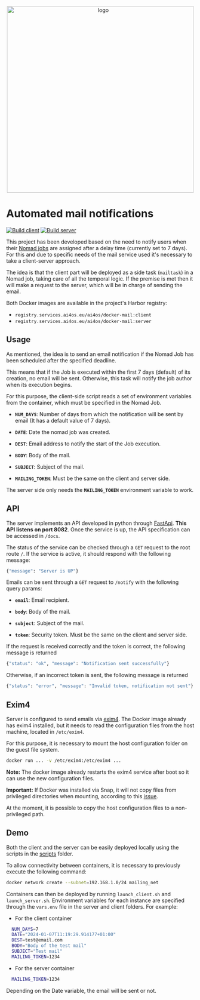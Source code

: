 <div align="center">
  <img src="https://ai4eosc.eu/wp-content/uploads/sites/10/2022/09/horizontal-transparent.png" alt="logo" width="500"/>
</div>

# Automated mail notifications

[![Build client](https://github.com/ai4os/docker-mail/actions/workflows/build-docker-client.yml/badge.svg)](https://github.com/ai4os/docker-mail/actions/workflows/build-docker-client.yml)
[![Build server](https://github.com/ai4os/docker-mail/actions/workflows/build-docker-server.yml/badge.svg)](https://github.com/ai4os/docker-mail/actions/workflows/build-docker-server.yml)

This project has been developed based on the need to notify users when their [Nomad jobs](https://github.com/AI4EOSC/ai4-papi/tree/master/etc) are assigned after a delay time (currently set to 7 days). For this and due to specific needs of the mail service used it's necessary to take a client-server approach.

The idea is that the client part will be deployed as a side task (`mailtask`) in a Nomad job, taking care of all the temporal logic. If the premise is met then it will make a request to the server, which will be in charge of sending the email.

Both Docker images are available in the project's Harbor registry:
* `registry.services.ai4os.eu/ai4os/docker-mail:client`
* `registry.services.ai4os.eu/ai4os/docker-mail:server`


## Usage

As mentioned, the idea is to send an email notification if the Nomad Job has been scheduled after the specified deadline.

This means that if the Job is executed within the first 7 days (default) of its creation, no email will be sent. Otherwise, this task will notify the job author when its execution begins.

For this purpose, the client-side script reads a set of environment variables from the container, which must be specified in the Nomad Job.

- **`NUM_DAYS`**: Number of days from which the notification will be sent by email (It has a default value of 7 days).

- **`DATE`**: Date the nomad job was created.

- **`DEST`**: Email address to notify the start of the Job execution.

- **`BODY`**: Body of the mail.

- **`SUBJECT`**: Subject of the mail.

- **`MAILING_TOKEN`**: Must be the same on the client and server side.

The server side only needs the **`MAILING_TOKEN`** environment variable to work.

## API

The server implements an API developed in python through [FastApi](https://fastapi.tiangolo.com/). **This API listens on port 8082**. Once the service is up, the API specification can be accessed in `/docs`.

The status of the service can be checked through a `GET` request to the root route `/`. If the service is active, it should respond with the following message:

```bash
{"message": "Server is UP"}
```

Emails can be sent through a `GET` request to `/notify` with the following query params:

- **`email`**: Email recipient.

- **`body`**: Body of the mail.

- **`subject`**: Subject of the mail.

- **`token`**: Security token. Must be the same on the client and server side.

If the request is received correctly and the token is correct, the following message is returned

```bash
{"status": "ok", "message": "Notification sent successfully"}
```

Otherwise, if an incorrect token is sent, the following message is returned

```bash
{"status": "error", "message": "Invalid token, notification not sent"}
```

## Exim4

Server is configured to send emails via [exim4](https://www.exim.org/). The Docker image already has exim4 installed, but it needs to read the configuration files from the host machine, located in `/etc/exim4`.

For this purpose, it is necessary to mount the host configuration folder on the guest file system.

```bash
docker run ... -v /etc/exim4:/etc/exim4 ...
```

**Note:**
The docker image already restarts the exim4 service after boot so it can use the new configuration files.

**Important:**
If Docker was installed via Snap, it will not copy files from privileged directories when mounting, according to this [issue](https://github.com/moby/moby/issues/34427).

At the moment, it is possible to copy the host configuration files to a non-privileged path.

## Demo


Both the client and the server can be easily deployed locally using the scripts in the [scripts](https://github.com/ai4os/docker-mail/tree/main/scripts) folder.

To allow connectivity between containers, it is necessary to previously execute the following command:

```bash
docker network create --subnet=192.168.1.0/24 mailing_net
```

Containers can then be deployed by running `launch_client.sh` and `launch_server.sh`. Environment variables for each instance are specified through the `vars.env` file in the server and client folders. For example:

- For the client container
```bash
  NUM_DAYS=7
  DATE="2024-01-07T11:19:29.914177+01:00"
  DEST=test@email.com
  BODY="Body of the test mail"
  SUBJECT="Test mail"
  MAILING_TOKEN=1234
```

- For the server container
```bash
  MAILING_TOKEN=1234
```

Depending on the Date variable, the email will be sent or not.
